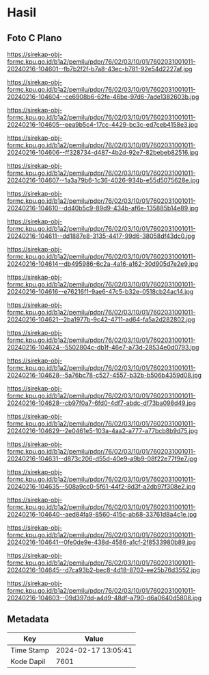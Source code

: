# Hasil

## Foto C Plano

https://sirekap-obj-formc.kpu.go.id/b1a2/pemilu/pdpr/76/02/03/10/01/7602031001011-20240216-104601--fb7b2f2f-b7a8-43ec-b781-92e54d2227af.jpg

https://sirekap-obj-formc.kpu.go.id/b1a2/pemilu/pdpr/76/02/03/10/01/7602031001011-20240216-104604--ce6908b6-62fe-46be-97d6-7ade1382603b.jpg

https://sirekap-obj-formc.kpu.go.id/b1a2/pemilu/pdpr/76/02/03/10/01/7602031001011-20240216-104605--eea9b5c4-17cc-4429-bc3c-ed7ceb4158e3.jpg

https://sirekap-obj-formc.kpu.go.id/b1a2/pemilu/pdpr/76/02/03/10/01/7602031001011-20240216-104606--ff328734-d487-4b2d-92e7-82bebeb82516.jpg

https://sirekap-obj-formc.kpu.go.id/b1a2/pemilu/pdpr/76/02/03/10/01/7602031001011-20240216-104607--1a3a79b6-1c36-4026-934b-e55d5075628e.jpg

https://sirekap-obj-formc.kpu.go.id/b1a2/pemilu/pdpr/76/02/03/10/01/7602031001011-20240216-104610--dd40b5c9-89d9-434b-af6e-135885b14e89.jpg

https://sirekap-obj-formc.kpu.go.id/b1a2/pemilu/pdpr/76/02/03/10/01/7602031001011-20240216-104611--dd1887e8-3135-4417-99d6-38058df43dc0.jpg

https://sirekap-obj-formc.kpu.go.id/b1a2/pemilu/pdpr/76/02/03/10/01/7602031001011-20240216-104614--db495986-6c2a-4a16-a162-30d905d7e2e9.jpg

https://sirekap-obj-formc.kpu.go.id/b1a2/pemilu/pdpr/76/02/03/10/01/7602031001011-20240216-104616--e76216f1-9ae6-47c5-b32e-0518cb24ac14.jpg

https://sirekap-obj-formc.kpu.go.id/b1a2/pemilu/pdpr/76/02/03/10/01/7602031001011-20240216-104621--2ba1977b-9c42-4711-ad64-fa5a2d282802.jpg

https://sirekap-obj-formc.kpu.go.id/b1a2/pemilu/pdpr/76/02/03/10/01/7602031001011-20240216-104624--5502804c-db1f-46e7-a73d-28534e0d0793.jpg

https://sirekap-obj-formc.kpu.go.id/b1a2/pemilu/pdpr/76/02/03/10/01/7602031001011-20240216-104628--5a76bc78-c527-4557-b32b-b506b4359d08.jpg

https://sirekap-obj-formc.kpu.go.id/b1a2/pemilu/pdpr/76/02/03/10/01/7602031001011-20240216-104628--cb97f0a7-6fd0-4df7-abdc-df73ba098d49.jpg

https://sirekap-obj-formc.kpu.go.id/b1a2/pemilu/pdpr/76/02/03/10/01/7602031001011-20240216-104629--2e0461e5-103a-4aa2-a777-a77bcb8b9d75.jpg

https://sirekap-obj-formc.kpu.go.id/b1a2/pemilu/pdpr/76/02/03/10/01/7602031001011-20240216-104631--d873c206-d55d-40e9-a9b9-08f22e77f9e7.jpg

https://sirekap-obj-formc.kpu.go.id/b1a2/pemilu/pdpr/76/02/03/10/01/7602031001011-20240216-104635--508a9cc0-5f61-44f2-8d3f-a2db97f308e2.jpg

https://sirekap-obj-formc.kpu.go.id/b1a2/pemilu/pdpr/76/02/03/10/01/7602031001011-20240216-104640--aed84fa9-8560-415c-ab68-33761d8a4c1e.jpg

https://sirekap-obj-formc.kpu.go.id/b1a2/pemilu/pdpr/76/02/03/10/01/7602031001011-20240216-104641--0fe0de9e-438d-4586-a1cf-2f8533980b89.jpg

https://sirekap-obj-formc.kpu.go.id/b1a2/pemilu/pdpr/76/02/03/10/01/7602031001011-20240216-104645--d7ca93b2-bec8-4d18-8702-ee25b76d3552.jpg

https://sirekap-obj-formc.kpu.go.id/b1a2/pemilu/pdpr/76/02/03/10/01/7602031001011-20240216-104603--09d397dd-a4d9-48df-a790-d6a0640d5808.jpg


## Metadata

| Key        | Value               |
| ---------- | ------------------- |
| Time Stamp | 2024-02-17 13:05:41 |
| Kode Dapil | 7601                |



